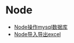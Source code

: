 # Node

* [Node操作mysql数据库](./others/express-operate-mysql)
* [Node导入导出excel](./others/import-export-excel)
